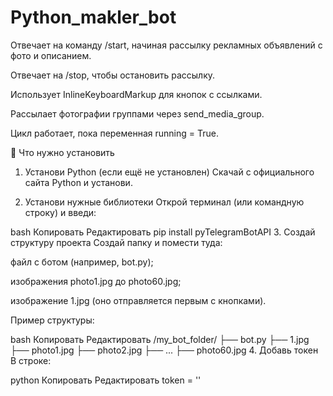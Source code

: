 # Python_makler_bot
Отвечает на команду /start, начиная рассылку рекламных объявлений с фото и описанием.

Отвечает на /stop, чтобы остановить рассылку.

Использует InlineKeyboardMarkup для кнопок с ссылками.

Рассылает фотографии группами через send_media_group.

Цикл работает, пока переменная running = True.

🔧 Что нужно установить
1. Установи Python (если ещё не установлен)
Скачай с официального сайта Python и установи.

2. Установи нужные библиотеки
Открой терминал (или командную строку) и введи:

bash
Копировать
Редактировать
pip install pyTelegramBotAPI
3. Создай структуру проекта
Создай папку и помести туда:

файл с ботом (например, bot.py);

изображения photo1.jpg до photo60.jpg;

изображение 1.jpg (оно отправляется первым с кнопками).

Пример структуры:

bash
Копировать
Редактировать
/my_bot_folder/
├── bot.py
├── 1.jpg
├── photo1.jpg
├── photo2.jpg
├── ...
├── photo60.jpg
4. Добавь токен
В строке:

python
Копировать
Редактировать
token = ''
